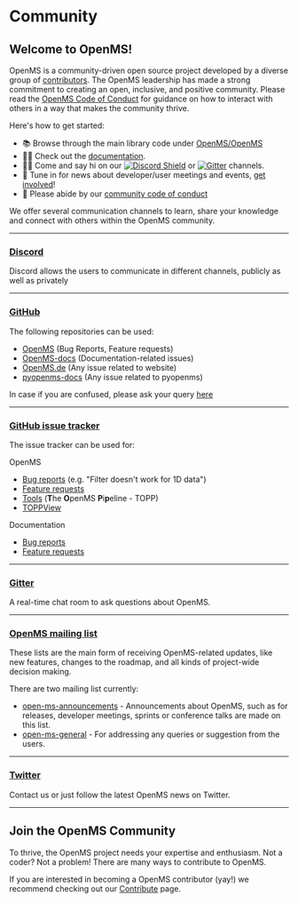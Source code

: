 Community
=========

Welcome to OpenMS!
------------------

OpenMS is a community-driven open source project developed by a diverse group of [contributors](https://openms.de/contributors/). The OpenMS leadership has made a strong commitment to creating an open, inclusive, and positive community. Please read the [OpenMS Code of Conduct](https://github.com/OpenMS/OpenMS/blob/develop/CODE_OF_CONDUCT.md) for guidance on how to interact with others in a way that makes the community thrive.

Here's how to get started:

- 📚 Browse through the main library code under [OpenMS/OpenMS](https://github.com/openms/openms/issues)
- 👩‍💻 Check out the [documentation](https://openms.readthedocs.io/en/latest/index.html).
- 🙋‍♀️ Come and say hi on our [![Discord Shield](https://img.shields.io/discord/832282841836159006?style=flat-square&message=Discord&color=5865F2&logo=Discord&logoColor=FFFFFF&label=Discord)](https://discord.gg/4TAGhqJ7s5) or [![Gitter](https://img.shields.io/static/v1?style=flat-square&message=on%20Gitter&color=ED1965&logo=Gitter&logoColor=FFFFFF&label=Chat)](https://gitter.im/OpenMS/OpenMS?utm_source=badge&utm_medium=badge&utm_campaign=pr-badge) channels.
- 🍿 Tune in for news about developer/user meetings and events, [get involved](https://openms.de/news/)!
- 🌈 Please abide by our [community code of conduct](https://github.com/OpenMS/OpenMS/blob/develop/CODE_OF_CONDUCT.md)

We offer several communication channels to learn, share your knowledge and connect with others within the OpenMS community.

***

### <a class="button cta rounded primary-btn raised" href="https://discord.gg/aJyWqf6uCn">Discord</a>

Discord allows the users to communicate in different channels, publicly as well as privately

***

### <a class="button cta rounded primary-btn raised" href="https://github.com/openms">GitHub</a>

The following repositories can be used:
- [OpenMS](https://github.com/OpenMS/OpenMS) (Bug Reports, Feature requests)
- [OpenMS-docs](https://github.com/OpenMS/OpenMS-docs) (Documentation-related issues)
- [OpenMS.de](https://github.com/OpenMS/openms.de) (Any issue related to website)
- [pyopenms-docs](https://github.com/OpenMS/pyopenms-docs) (Any issue related to pyopenms)

In case if you are confused, please ask your query [here](https://openms.de/help-request/)

***

### <a class="button cta rounded primary-btn raised" href="https://github.com/openms/openms/issues">GitHub issue tracker</a>

The issue tracker can be used for:

OpenMS
- [Bug reports](https://github.com/OpenMS/OpenMS/labels/bug) (e.g. "Filter doesn't work for 1D data")
- [Feature requests](https://github.com/OpenMS/OpenMS/labels/enhancement)
- [Tools](https://github.com/OpenMS/OpenMS/issues?q=is%3Aopen+is%3Aissue+label%3ATOPP) (**T**he **O**penMS **P**i**p**eline - TOPP)
- [TOPPView](https://github.com/OpenMS/OpenMS/labels/TOPPView)

Documentation
- [Bug reports](https://github.com/OpenMS/OpenMS-docs/labels/bug)
- [Feature requests](https://github.com/OpenMS/OpenMS-docs/labels/enhancement)

***

### <a class="button cta rounded primary-btn raised" href="https://gitter.im/OpenMS/OpenMS">Gitter</a>

A real-time chat room to ask questions about OpenMS.

***

### <a class="button cta rounded primary-btn raised" href="https://sourceforge.net/p/open-ms/mailman/open-ms-announcements">OpenMS mailing list</a>


These lists are the main form of receiving OpenMS-related updates, like new features, changes to the roadmap, and all kinds of project-wide decision making.

There are two mailing list currently:
- [open-ms-announcements](https://sourceforge.net/p/open-ms/mailman/open-ms-announcements/) - Announcements about OpenMS, such as for releases, developer meetings, sprints or conference talks are made on this list.
- [open-ms-general](https://sourceforge.net/p/open-ms/mailman/open-ms-general/) - For addressing any queries or suggestion from the users.

***

### <a class="button cta rounded primary-btn raised" href="https://x.com/OpenMSTeam?t=aOoFOQ3nQg3vIOTTQfBBqw&s=33">Twitter</a>

Contact us or just follow the latest OpenMS news on Twitter.

***

Join the OpenMS Community
-------------------------

To thrive, the OpenMS project needs your expertise and enthusiasm. Not a coder? Not a problem! There are many ways to contribute to OpenMS.

If you are interested in becoming a OpenMS contributor (yay!) we recommend checking out our [Contribute](/manual/contribute.md) page.
